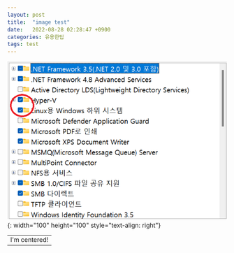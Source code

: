 ```yaml
---
layout: post
title:  "image test"
date:   2022-08-28 02:28:47 +0900
categories: 유용한팁
tags: test
---
```



![image](/assets/images/wsl2/Image_003.png){: width="100" height="100" style="text-align: right"}

||
|:--:|
| I'm centered! |
